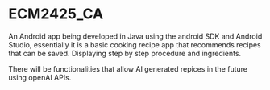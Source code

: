 # ECM2425_CA
 
 
 An Android app being developed in Java using the android SDK and Android Studio, essentially it is a basic cooking recipe app that recommends recipes that can be
 saved. Displaying step by step procedure and ingredients.
 
 There will be functionalities that allow AI generated repices in the future using openAI APIs.
